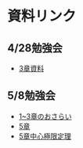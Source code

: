 # 資料リンク

## 4/28勉強会
- [3章資料](https://speakerdeck.com/cougar/170421grbayes3)

## 5/8勉強会
- [1~3章のおさらい](https://github.com/currypan/Bayesian-Methods-for-Hackers/blob/master/zukaikorenarawakaru/20170508_osarai.pdf)
- [5章](http://nbviewer.jupyter.org/github/currypan/Bayesian-Methods-for-Hackers/blob/master/zukaikorenarawakaru/20170508_5syou.ipynb)
- [5章中心極限定理](http://nbviewer.jupyter.org/github/currypan/Bayesian-Methods-for-Hackers/blob/master/zukaikorenarawakaru/20170508_central_%20limit.ipynb)
